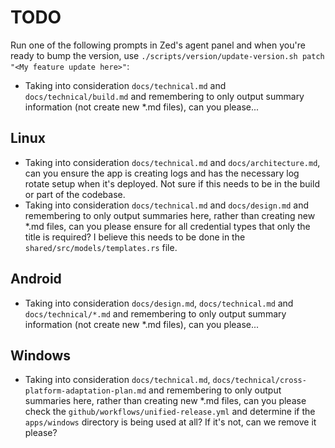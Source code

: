 # TODO

Run one of the following prompts in Zed's agent panel and when you're ready to bump the version, use `./scripts/version/update-version.sh patch "<My feature update here>"`:

- Taking into consideration `docs/technical.md` and `docs/technical/build.md` and remembering to only output summary information (not create new *.md files), can you please...



## Linux
- Taking into consideration `docs/technical.md` and `docs/architecture.md`, can you ensure the app is creating logs and has the necessary log rotate setup when it's deployed. Not sure if this needs to be in the build or part of the codebase.
- Taking into consideration `docs/technical.md` and `docs/design.md` and remembering to only output summaries here, rather than creating new *.md files, can you please ensure for all credential types that only the title is required? I believe this needs to be done in the `shared/src/models/templates.rs` file.



## Android
- Taking into consideration `docs/design.md`, `docs/technical.md` and `docs/technical/*.md` and remembering to only output summary information (not create new *.md files), can you please...



## Windows
- Taking into consideration `docs/technical.md`, `docs/technical/cross-platform-adaptation-plan.md` and remembering to only output summaries here, rather than creating new *.md files, can you please check the `github/workflows/unified-release.yml` and determine if the `apps/windows` directory is being used at all? If it's not, can we remove it please?
